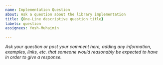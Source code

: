 ```yaml
---
name: Implementation Question
about: Ask a question about the library implementation
title: {One-Line descriptive question title}
labels: question
assignees: Yosh-Muhaimin

---
```


_Ask your question or post your comment here, adding any information, examples, links, etc. that someone would reasonably be expected to have in order to give a response._

